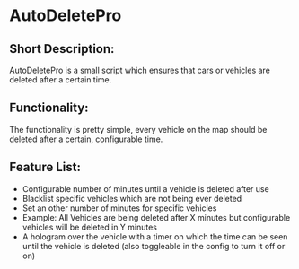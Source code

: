 # AutoDeletePro

## Short Description:
AutoDeletePro is a small script which ensures that cars or vehicles are deleted after a certain time.

## Functionality:
The functionality is pretty simple, every vehicle on the map should be deleted after a certain, configurable time.

## Feature List:

* Configurable number of minutes until a vehicle is deleted after use
* Blacklist specific vehicles which are not being ever deleted
* Set an other number of minutes for specific vehicles 
* Example: All Vehicles are being deleted after X minutes but configurable vehicles will be deleted in Y minutes
* A hologram over the vehicle with a timer on which the time can be seen until the vehicle is deleted (also toggleable in the config to turn it off or on)